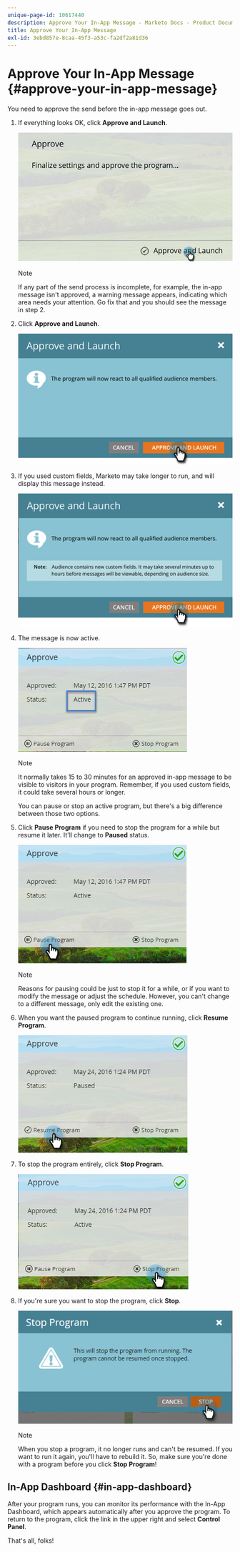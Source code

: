 ```yaml
---
unique-page-id: 10617440
description: Approve Your In-App Message - Marketo Docs - Product Documentation
title: Approve Your In-App Message
exl-id: 3ebd857e-8caa-45f3-a53c-fa2df2a81d36
---
```

# Approve Your In-App Message {#approve-your-in-app-message}

You need to approve the send before the in-app message goes out.

1. If everything looks OK, click **Approve and Launch**.

   ![](assets/pasted-image-at-2016-05-31-02-08-pm-281-29.png)

   >[!NOTE]
   >
   >If any part of the send process is incomplete, for example, the in-app message isn't approved, a warning message appears, indicating which area needs your attention. Go fix that and you should see the message in step 2.

1. Click **Approve and Launch**.

   ![](assets/pasted-image-at-2016-05-31-02-08-pm.png)

1. If you used custom fields, Marketo may take longer to run, and will display this message instead.

   ![](assets/pasted-image-at-2016-05-31-02-09-pm.png)

1. The message is now active.

   ![](assets/image2016-5-12-13-3a49-3a5.png)

   >[!NOTE]
   >
   >It normally takes 15 to 30 minutes for an approved in-app message to be visible to visitors in your program. Remember, if you used custom fields, it could take several hours or longer.

   You can pause or stop an active program, but there's a big difference between those two options.

1. Click **Pause Program** if you need to stop the program for a while but resume it later. It'll change to **Paused** status.

   ![](assets/image2016-5-12-13-3a50-3a26.png)

   >[!NOTE]
   >
   >Reasons for pausing could be just to stop it for a while, or if you want to modify the message or adjust the schedule. However, you can't change to a different message, only edit the existing one.

1. When you want the paused program to continue running, click **Resume Program**.

   ![](assets/image2016-5-24-13-3a26-3a43.png)

1. To stop the program entirely, click **Stop Program**.

   ![](assets/image2016-5-24-13-3a29-3a35.png)

1. If you're sure you want to stop the program, click **Stop**.

   ![](assets/image2016-5-24-13-3a31-3a22.png)

   >[!NOTE]
   >
   >When you stop a program, it no longer runs and can't be resumed. If you want to run it again, you'll have to rebuild it. So, make sure you're done with a program before you click **Stop Program**!

## In-App Dashboard {#in-app-dashboard}

   After your program runs, you can monitor its performance with the In-App Dashboard, which appears automatically after you approve the program. To return to the program, click the link in the upper right and select **Control Panel**.

   That's all, folks!
